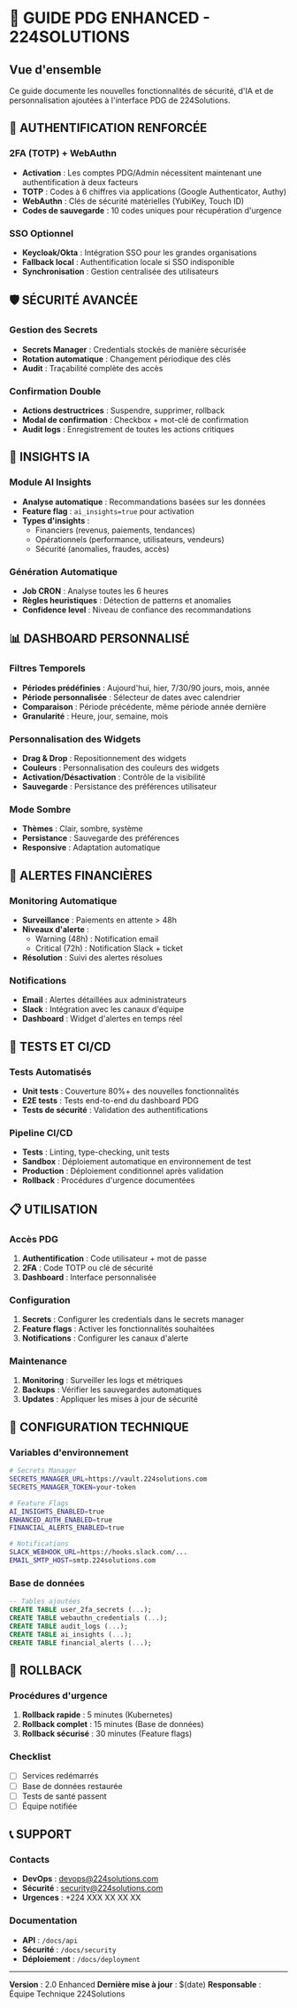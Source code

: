 # 🚀 GUIDE PDG ENHANCED - 224SOLUTIONS

## Vue d'ensemble
Ce guide documente les nouvelles fonctionnalités de sécurité, d'IA et de personnalisation ajoutées à l'interface PDG de 224Solutions.

## 🔐 AUTHENTIFICATION RENFORCÉE

### 2FA (TOTP) + WebAuthn
- **Activation** : Les comptes PDG/Admin nécessitent maintenant une authentification à deux facteurs
- **TOTP** : Codes à 6 chiffres via applications (Google Authenticator, Authy)
- **WebAuthn** : Clés de sécurité matérielles (YubiKey, Touch ID)
- **Codes de sauvegarde** : 10 codes uniques pour récupération d'urgence

### SSO Optionnel
- **Keycloak/Okta** : Intégration SSO pour les grandes organisations
- **Fallback local** : Authentification locale si SSO indisponible
- **Synchronisation** : Gestion centralisée des utilisateurs

## 🛡️ SÉCURITÉ AVANCÉE

### Gestion des Secrets
- **Secrets Manager** : Credentials stockés de manière sécurisée
- **Rotation automatique** : Changement périodique des clés
- **Audit** : Traçabilité complète des accès

### Confirmation Double
- **Actions destructrices** : Suspendre, supprimer, rollback
- **Modal de confirmation** : Checkbox + mot-clé de confirmation
- **Audit logs** : Enregistrement de toutes les actions critiques

## 🤖 INSIGHTS IA

### Module AI Insights
- **Analyse automatique** : Recommandations basées sur les données
- **Feature flag** : `ai_insights=true` pour activation
- **Types d'insights** :
  - Financiers (revenus, paiements, tendances)
  - Opérationnels (performance, utilisateurs, vendeurs)
  - Sécurité (anomalies, fraudes, accès)

### Génération Automatique
- **Job CRON** : Analyse toutes les 6 heures
- **Règles heuristiques** : Détection de patterns et anomalies
- **Confidence level** : Niveau de confiance des recommandations

## 📊 DASHBOARD PERSONNALISÉ

### Filtres Temporels
- **Périodes prédéfinies** : Aujourd'hui, hier, 7/30/90 jours, mois, année
- **Période personnalisée** : Sélecteur de dates avec calendrier
- **Comparaison** : Période précédente, même période année dernière
- **Granularité** : Heure, jour, semaine, mois

### Personnalisation des Widgets
- **Drag & Drop** : Repositionnement des widgets
- **Couleurs** : Personnalisation des couleurs des widgets
- **Activation/Désactivation** : Contrôle de la visibilité
- **Sauvegarde** : Persistance des préférences utilisateur

### Mode Sombre
- **Thèmes** : Clair, sombre, système
- **Persistance** : Sauvegarde des préférences
- **Responsive** : Adaptation automatique

## 🚨 ALERTES FINANCIÈRES

### Monitoring Automatique
- **Surveillance** : Paiements en attente > 48h
- **Niveaux d'alerte** :
  - Warning (48h) : Notification email
  - Critical (72h) : Notification Slack + ticket
- **Résolution** : Suivi des alertes résolues

### Notifications
- **Email** : Alertes détaillées aux administrateurs
- **Slack** : Intégration avec les canaux d'équipe
- **Dashboard** : Widget d'alertes en temps réel

## 🧪 TESTS ET CI/CD

### Tests Automatisés
- **Unit tests** : Couverture 80%+ des nouvelles fonctionnalités
- **E2E tests** : Tests end-to-end du dashboard PDG
- **Tests de sécurité** : Validation des authentifications

### Pipeline CI/CD
- **Tests** : Linting, type-checking, unit tests
- **Sandbox** : Déploiement automatique en environnement de test
- **Production** : Déploiement conditionnel après validation
- **Rollback** : Procédures d'urgence documentées

## 📋 UTILISATION

### Accès PDG
1. **Authentification** : Code utilisateur + mot de passe
2. **2FA** : Code TOTP ou clé de sécurité
3. **Dashboard** : Interface personnalisée

### Configuration
1. **Secrets** : Configurer les credentials dans le secrets manager
2. **Feature flags** : Activer les fonctionnalités souhaitées
3. **Notifications** : Configurer les canaux d'alerte

### Maintenance
1. **Monitoring** : Surveiller les logs et métriques
2. **Backups** : Vérifier les sauvegardes automatiques
3. **Updates** : Appliquer les mises à jour de sécurité

## 🔧 CONFIGURATION TECHNIQUE

### Variables d'environnement
```bash
# Secrets Manager
SECRETS_MANAGER_URL=https://vault.224solutions.com
SECRETS_MANAGER_TOKEN=your-token

# Feature Flags
AI_INSIGHTS_ENABLED=true
ENHANCED_AUTH_ENABLED=true
FINANCIAL_ALERTS_ENABLED=true

# Notifications
SLACK_WEBHOOK_URL=https://hooks.slack.com/...
EMAIL_SMTP_HOST=smtp.224solutions.com
```

### Base de données
```sql
-- Tables ajoutées
CREATE TABLE user_2fa_secrets (...);
CREATE TABLE webauthn_credentials (...);
CREATE TABLE audit_logs (...);
CREATE TABLE ai_insights (...);
CREATE TABLE financial_alerts (...);
```

## 🚨 ROLLBACK

### Procédures d'urgence
1. **Rollback rapide** : 5 minutes (Kubernetes)
2. **Rollback complet** : 15 minutes (Base de données)
3. **Rollback sécurisé** : 30 minutes (Feature flags)

### Checklist
- [ ] Services redémarrés
- [ ] Base de données restaurée
- [ ] Tests de santé passent
- [ ] Équipe notifiée

## 📞 SUPPORT

### Contacts
- **DevOps** : devops@224solutions.com
- **Sécurité** : security@224solutions.com
- **Urgences** : +224 XXX XX XX XX

### Documentation
- **API** : `/docs/api`
- **Sécurité** : `/docs/security`
- **Déploiement** : `/docs/deployment`

---

**Version** : 2.0 Enhanced
**Dernière mise à jour** : $(date)
**Responsable** : Équipe Technique 224Solutions
